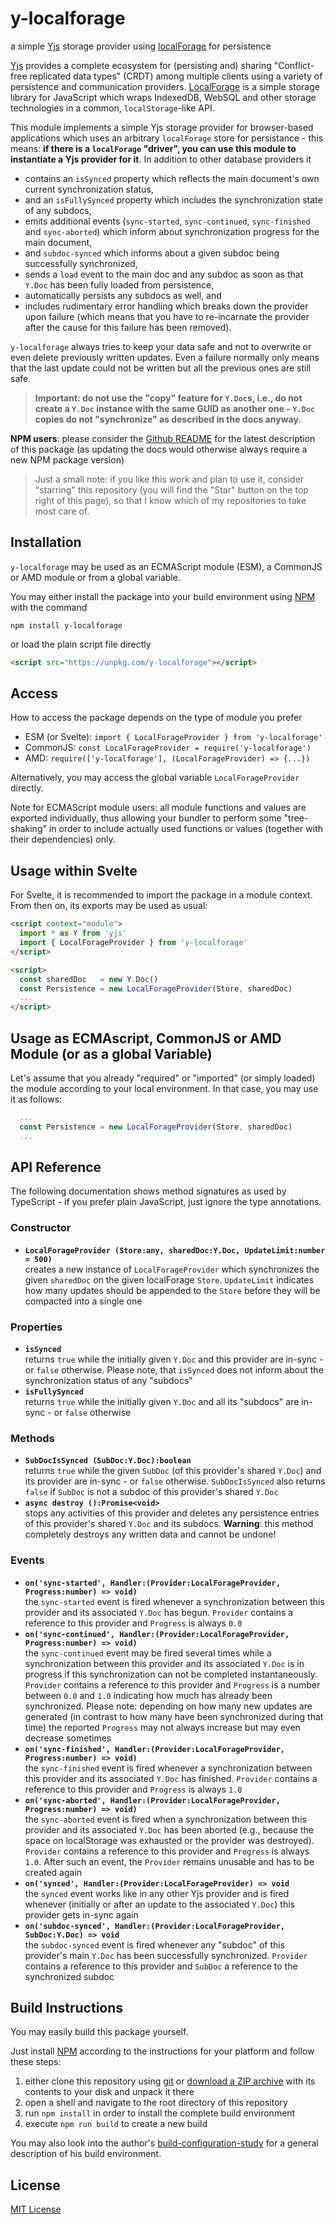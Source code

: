 # y-localforage #

a simple [Yjs](https://docs.yjs.dev/) storage provider using [localForage](https://localforage.github.io/localForage/) for persistence

[Yjs](https://github.com/yjs/yjs) provides a complete ecosystem for (persisting and) sharing "Conflict-free replicated data types" (CRDT) among multiple clients using a variety of persistence and communication providers. [LocalForage](https://github.com/localForage/localForage) is a simple storage library for JavaScript which wraps IndexedDB, WebSQL and other storage technologies in a common, `localStorage`-like API.

This module implements a simple Yjs storage provider for browser-based applications which uses an arbitrary `localForage` store for persistance - this means: **if there is a `localForage` "driver", you can use this module to instantiate a Yjs provider for it**. In addition to other database providers it

* contains an `isSynced` property which reflects the main document's own current synchronization status,
* and an `isFullySynced` property which includes the synchronization state of any subdocs,
* emits additional events (`sync-started`, `sync-continued`, `sync-finished` and `sync-aborted`) which inform about synchronization progress for the main document,
* and `subdoc-synced` which informs about a given subdoc being successfully synchronized,
* sends a `load` event to the main doc and any subdoc as soon as that `Y.Doc` has been fully loaded from persistence,
* automatically persists any subdocs as well, and
* includes rudimentary error handling which breaks down the provider upon failure (which means that you have to re-incarnate the provider after the cause for this failure has been removed).

`y-localforage` always tries to keep your data safe and not to overwrite or even delete previously written updates. Even a failure normally only means that the last update could not be written but all the previous ones are still safe.

> **Important: do not use the "copy" feature for `Y.Doc`s, i.e., do not create a `Y.Doc` instance with the same GUID as another one - `Y.Doc` copies do not "synchronize" as described in the docs anyway.**

**NPM users**: please consider the [Github README](https://github.com/rozek/y-localforage/blob/main/README.md) for the latest description of this package (as updating the docs would otherwise always require a new NPM package version)

> Just a small note: if you like this work and plan to use it, consider "starring" this repository (you will find the "Star" button on the top right of this page), so that I know which of my repositories to take most care of.

## Installation ##

`y-localforage` may be used as an ECMAScript module (ESM), a CommonJS or AMD module or from a global variable.

You may either install the package into your build environment using [NPM](https://docs.npmjs.com/) with the command

```
npm install y-localforage
```

or load the plain script file directly

```html
<script src="https://unpkg.com/y-localforage"></script>
```

## Access ##

How to access the package depends on the type of module you prefer

* ESM (or Svelte): `import { LocalForageProvider } from 'y-localforage'`
* CommonJS: `const LocalForageProvider = require('y-localforage')`
* AMD: `require(['y-localforage'], (LocalForageProvider) => {...})`

Alternatively, you may access the global variable `LocalForageProvider` directly.

Note for ECMAScript module users: all module functions and values are exported individually, thus allowing your bundler to perform some "tree-shaking" in order to include actually used functions or values (together with their dependencies) only.

## Usage within Svelte ##

For Svelte, it is recommended to import the package in a module context. From then on, its exports may be used as usual:

```html
<script context="module">
  import * as Y from 'yjs'
  import { LocalForageProvider } from 'y-localforage'
</script>

<script>
  const sharedDoc   = new Y.Doc()
  const Persistence = new LocalForageProvider(Store, sharedDoc)
  ...
</script>
```

## Usage as ECMAscript, CommonJS or AMD Module (or as a global Variable) ##

Let's assume that you already "required" or "imported" (or simply loaded) the module according to your local environment. In that case, you may use it as follows:

```javascript
  ...
  const Persistence = new LocalForageProvider(Store, sharedDoc)
  ...
```

## API Reference ##

The following documentation shows method signatures as used by TypeScript - if you prefer plain JavaScript, just ignore the type annotations.

### Constructor ###

* **`LocalForageProvider (Store:any, sharedDoc:Y.Doc, UpdateLimit:number = 500)`**<br>creates a new instance of `LocalForageProvider` which synchronizes the given `sharedDoc` on the given localForage `Store`. `UpdateLimit` indicates how many updates should be appended to the `Store` before they will be compacted into a single one

### Properties ###

* **`isSynced`**<br>returns `true` while the initially given `Y.Doc` and this provider are in-sync - or `false` otherwise. Please note, that `isSynced` does not inform about the synchronization status of any "subdocs"
* **`isFullySynced`**<br>returns `true` while the initially given `Y.Doc` and all its "subdocs" are in-sync - or `false` otherwise

### Methods ###

* **`SubDocIsSynced (SubDoc:Y.Doc):boolean`**<br>returns `true` while the given `SubDoc` (of this provider's shared `Y.Doc`) and its provider are in-sync - or `false` otherwise. `SubDocIsSynced` also returns `false` if `SubDoc` is not a subdoc of this provider's shared `Y.Doc`
* **`async destroy ():Promise<void>`**<br>stops any activities of this provider and deletes any persistence entries of this provider's shared `Y.Doc` and its subdocs. **Warning**: this method completely destroys any written data and cannot be undone!

### Events ###

* **`on('sync-started', Handler:(Provider:LocalForageProvider, Progress:number) => void)`**<br>the `sync-started` event is fired whenever a synchronization between this provider and its associated `Y.Doc` has begun. `Provider` contains a reference to this provider and `Progress` is always `0.0`
* **`on('sync-continued', Handler:(Provider:LocalForageProvider, Progress:number) => void)`**<br>the `sync-continued` event may be fired several times while a synchronization between this provider and its associated `Y.Doc` is in progress if this synchronization can not be completed instantaneously. `Provider` contains a reference to this provider and `Progress` is a number between `0.0` and `1.0` indicating how much has already been synchronized. Please note: depending on how many new updates are generated (in contrast to how many have been synchronized during that time) the reported `Progress` may not always increase but may even decrease sometimes
* **`on('sync-finished', Handler:(Provider:LocalForageProvider, Progress:number) => void)`**<br>the `sync-finished` event is fired whenever a synchronization between this provider and its associated `Y.Doc` has finished. `Provider` contains a reference to this provider and `Progress` is always `1.0`
* **`on('sync-aborted', Handler:(Provider:LocalForageProvider, Progress:number) => void)`**<br>the `sync-aborted` event is fired when a synchronization between this provider and its associated `Y.Doc` has been aborted (e.g., because the space on localStorage was exhausted or the provider was destroyed). `Provider` contains a reference to this provider and `Progress` is always `1.0`. After such an event, the `Provider` remains unusable and has to be created again
* **`on('synced', Handler:(Provider:LocalForageProvider) => void`**<br>the `synced` event works like in any other Yjs provider and is fired whenever (initially or after an update to the associated `Y.Doc`) this provider gets in-sync again
* **`on('subdoc-synced', Handler:(Provider:LocalForageProvider, SubDoc:Y.Doc) => void`**<br>the `subdoc-synced` event is fired whenever any "subdoc" of this provider's main `Y.Doc` has been successfully synchronized. `Provider` contains a reference to this provider and `SubDoc` a reference to the synchronized subdoc

## Build Instructions ##

You may easily build this package yourself.

Just install [NPM](https://docs.npmjs.com/) according to the instructions for your platform and follow these steps:

1. either clone this repository using [git](https://git-scm.com/) or [download a ZIP archive](https://github.com/rozek/y-localforage/archive/refs/heads/main.zip) with its contents to your disk and unpack it there 
2. open a shell and navigate to the root directory of this repository
3. run `npm install` in order to install the complete build environment
4. execute `npm run build` to create a new build

You may also look into the author's [build-configuration-study](https://github.com/rozek/build-configuration-study) for a general description of his build environment.

## License ##

[MIT License](LICENSE.md)
